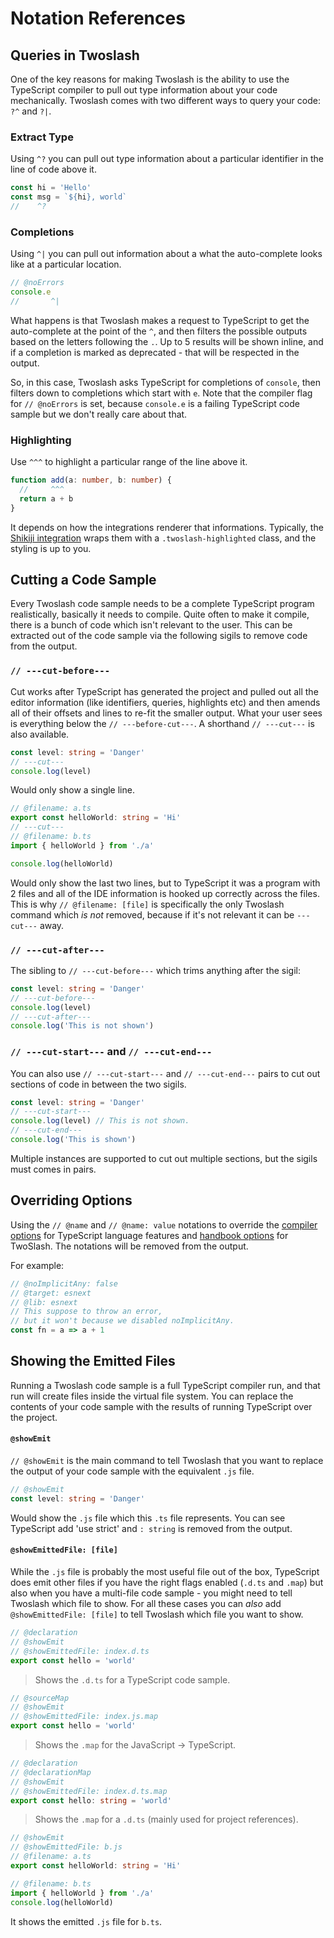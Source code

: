 # Notation References

## Queries in Twoslash

One of the key reasons for making Twoslash is the ability to use the TypeScript compiler to pull out type information about your code mechanically. Twoslash comes with two different ways to query your code: `?^` and `?|`.

### Extract Type

Using `^?` you can pull out type information about a particular identifier in the line of code above it.

```ts twoslash input
const hi = 'Hello'
const msg = `${hi}, world`
//    ^?
```

### Completions

Using `^|` you can pull out information about a what the auto-complete looks like at a particular location.

```ts twoslash input
// @noErrors
console.e
//       ^|
```

What happens is that Twoslash makes a request to TypeScript to get the auto-complete at the point of the `^`, and then filters the possible outputs based on the letters following the `.`. Up to 5 results will be shown inline, and if a completion is marked as deprecated - that will be respected in the output.

So, in this case, Twoslash asks TypeScript for completions of `console`, then filters down to completions which start with `e`. Note that the compiler flag for `// @noErrors` is set, because `console.e` is a failing TypeScript code sample but we don't really care about that.

### Highlighting

Use `^^^` to highlight a particular range of the line above it.

```ts twoslash input
function add(a: number, b: number) {
  //     ^^^
  return a + b
}
```

It depends on how the integrations renderer that informations. Typically, the [Shikiji integration](https://twoslash.netlify.app/guide/highlight) wraps them with a `.twoslash-highlighted` class, and the styling is up to you.

## Cutting a Code Sample

Every Twoslash code sample needs to be a complete TypeScript program realistically, basically it needs to compile. Quite often to make it compile, there is a bunch of code which isn't relevant to the user. This can be extracted out of the code sample via the following sigils to remove code from the output.

### `// ---cut-before---`

Cut works after TypeScript has generated the project and pulled out all the editor information (like identifiers, queries, highlights etc) and then amends all of their offsets and lines to re-fit the smaller output. What your user sees is everything below the `// ---before-cut---`. A shorthand `// ---cut---` is also available.

```ts twoslash input
const level: string = 'Danger'
// ---cut---
console.log(level)
```

Would only show a single line.

```ts twoslash input
// @filename: a.ts
export const helloWorld: string = 'Hi'
// ---cut---
// @filename: b.ts
import { helloWorld } from './a'

console.log(helloWorld)
```

Would only show the last two lines, but to TypeScript it was a program with 2 files and all of the IDE information is hooked up correctly across the files. This is why `// @filename: [file]` is specifically the only Twoslash command which _is not_ removed, because if it's not relevant it can be `---cut---` away.

### `// ---cut-after---`

The sibling to `// ---cut-before---` which trims anything after the sigil:

```ts twoslash input
const level: string = 'Danger'
// ---cut-before---
console.log(level)
// ---cut-after---
console.log('This is not shown')
```

### `// ---cut-start---` and `// ---cut-end---`

You can also use `// ---cut-start---` and `// ---cut-end---` pairs to cut out sections of code in between the two sigils.

```ts twoslash input
const level: string = 'Danger'
// ---cut-start---
console.log(level) // This is not shown.
// ---cut-end---
console.log('This is shown')
```

Multiple instances are supported to cut out multiple sections, but the sigils must comes in pairs.

## Overriding Options

Using the `// @name` and `// @name: value` notations to override the [compiler options](/refs/options#compiler-options) for TypeScript language features and [handbook options](/refs/options#handbook-options) for TwoSlash. The notations will be removed from the output.

For example:

```ts twoslash input
// @noImplicitAny: false
// @target: esnext
// @lib: esnext
// This suppose to throw an error,
// but it won't because we disabled noImplicitAny.
const fn = a => a + 1
```

## Showing the Emitted Files

Running a Twoslash code sample is a full TypeScript compiler run, and that run will create files inside the virtual file system. You can replace the contents of your code sample with the results of running TypeScript over the project.

#### `@showEmit`

`// @showEmit` is the main command to tell Twoslash that you want to replace the output of your code sample with the equivalent `.js` file.

```ts twoslash input
// @showEmit
const level: string = 'Danger'
```

Would show the `.js` file which this `.ts` file represents. You can see TypeScript add 'use strict' and `: string` is removed from the output.

#### `@showEmittedFile: [file]`

While the `.js` file is probably the most useful file out of the box, TypeScript does emit other files if you have the right flags enabled (`.d.ts` and `.map`) but also when you have a multi-file code sample - you might need to tell Twoslash which file to show. For all these cases you can _also_ add `@showEmittedFile: [file]` to tell Twoslash which file you want to show.

```ts twoslash input
// @declaration
// @showEmit
// @showEmittedFile: index.d.ts
export const hello = 'world'
```

> Shows the `.d.ts` for a TypeScript code sample.

```ts twoslash input
// @sourceMap
// @showEmit
// @showEmittedFile: index.js.map
export const hello = 'world'
```

> Shows the `.map` for the JavaScript -> TypeScript.

```ts twoslash input
// @declaration
// @declarationMap
// @showEmit
// @showEmittedFile: index.d.ts.map
export const hello: string = 'world'
```

> Shows the `.map` for a `.d.ts` (mainly used for project references).

```ts twoslash input
// @showEmit
// @showEmittedFile: b.js
// @filename: a.ts
export const helloWorld: string = 'Hi'

// @filename: b.ts
import { helloWorld } from './a'
console.log(helloWorld)
```

It shows the emitted `.js` file for `b.ts`.
